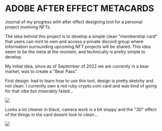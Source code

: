 # ADOBE AFTER EFFECT METACARDS

Journal of my progress with after effect designing tool for a personal project involving NFTs.

The idea behind this project is to develop a simple clean "membership card" that users can mint to own and access a private discord group where information surrounding upcoming NFT projects will be shared. This idea seem to be the meta at the moment, and technically is pretty simple to develop.

My initial idea, since as of September of 2022 we are currently in a bear market, was to create a "Bear Pass". 

First design: had to learn how to use this tool, design is pretty sketchy and not clean. I currently own a red ruby crypto.com card and was kind of going for that vibe but miserably failed...

![](https://github.com/navillanueva/pp-adobe-after-effects-metacards/bearPassV1.gif)

Looks a lot cleaner in black, camera work is a bit sloppy and the "3D" effect of the things in the card doesnt look to clean...

![](https://github.com/navillanueva/pp-adobe-after-effects-metacards/bearPassV1.gif)
